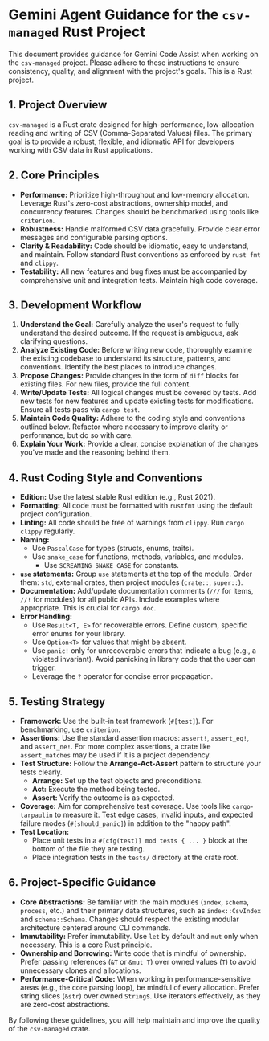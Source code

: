 # Gemini Agent Guidance for the `csv-managed` Rust Project

This document provides guidance for Gemini Code Assist when working on the `csv-managed` project. Please adhere to these instructions to ensure consistency, quality, and alignment with the project's goals. This is a Rust project.

## 1. Project Overview

`csv-managed` is a Rust crate designed for high-performance, low-allocation reading and writing of CSV (Comma-Separated Values) files. The primary goal is to provide a robust, flexible, and idiomatic API for developers working with CSV data in Rust applications.

## 2. Core Principles

- **Performance:** Prioritize high-throughput and low-memory allocation. Leverage Rust's zero-cost abstractions, ownership model, and concurrency features. Changes should be benchmarked using tools like `criterion`.
- **Robustness:** Handle malformed CSV data gracefully. Provide clear error messages and configurable parsing options.
- **Clarity & Readability:** Code should be idiomatic, easy to understand, and maintain. Follow standard Rust conventions as enforced by `rust fmt` and `clippy`.
- **Testability:** All new features and bug fixes must be accompanied by comprehensive unit and integration tests. Maintain high code coverage.

## 3. Development Workflow

1. **Understand the Goal:** Carefully analyze the user's request to fully understand the desired outcome. If the request is ambiguous, ask clarifying questions.
2. **Analyze Existing Code:** Before writing new code, thoroughly examine the existing codebase to understand its structure, patterns, and conventions. Identify the best places to introduce changes.
3. **Propose Changes:** Provide changes in the form of `diff` blocks for existing files. For new files, provide the full content.
4. **Write/Update Tests:** All logical changes must be covered by tests. Add new tests for new features and update existing tests for modifications. Ensure all tests pass via `cargo test`.
5. **Maintain Code Quality:** Adhere to the coding style and conventions outlined below. Refactor where necessary to improve clarity or performance, but do so with care.
6. **Explain Your Work:** Provide a clear, concise explanation of the changes you've made and the reasoning behind them.

## 4. Rust Coding Style and Conventions

- **Edition:** Use the latest stable Rust edition (e.g., Rust 2021).
- **Formatting:** All code must be formatted with `rustfmt` using the default project configuration.
- **Linting:** All code should be free of warnings from `clippy`. Run `cargo clippy` regularly.
- **Naming:**
  - Use `PascalCase` for types (structs, enums, traits).
  - Use `snake_case` for functions, methods, variables, and modules.
    - Use `SCREAMING_SNAKE_CASE` for constants.
- **`use` statements:** Group `use` statements at the top of the module. Order them: `std`, external crates, then project modules (`crate::`, `super::`).
- **Documentation:** Add/update documentation comments (`///` for items, `//!` for modules) for all public APIs. Include examples where appropriate. This is crucial for `cargo doc`.
- **Error Handling:**
  - Use `Result<T, E>` for recoverable errors. Define custom, specific error enums for your library.
  - Use `Option<T>` for values that might be absent.
  - Use `panic!` only for unrecoverable errors that indicate a bug (e.g., a violated invariant). Avoid panicking in library code that the user can trigger.
  - Leverage the `?` operator for concise error propagation.

## 5. Testing Strategy

- **Framework:** Use the built-in test framework (`#[test]`). For benchmarking, use `criterion`.
- **Assertions:** Use the standard assertion macros: `assert!`, `assert_eq!`, and `assert_ne!`. For more complex assertions, a crate like `assert_matches` may be used if it is a project dependency.
- **Test Structure:** Follow the **Arrange-Act-Assert** pattern to structure your tests clearly.
  - **Arrange:** Set up the test objects and preconditions.
  - **Act:** Execute the method being tested.
  - **Assert:** Verify the outcome is as expected.
- **Coverage:** Aim for comprehensive test coverage. Use tools like `cargo-tarpaulin` to measure it. Test edge cases, invalid inputs, and expected failure modes (`#[should_panic]`) in addition to the "happy path".
- **Test Location:**
  - Place unit tests in a `#[cfg(test)] mod tests { ... }` block at the bottom of the file they are testing.
  - Place integration tests in the `tests/` directory at the crate root.

## 6. Project-Specific Guidance

- **Core Abstractions:** Be familiar with the main modules (`index`, `schema`, `process`, etc.) and their primary data structures, such as `index::CsvIndex` and `schema::Schema`. Changes should respect the existing modular architecture centered around CLI commands.
- **Immutability:** Prefer immutability. Use `let` by default and `mut` only when necessary. This is a core Rust principle.
- **Ownership and Borrowing:** Write code that is mindful of ownership. Prefer passing references (`&T` or `&mut T`) over owned values (`T`) to avoid unnecessary clones and allocations.
- **Performance-Critical Code:** When working in performance-sensitive areas (e.g., the core parsing loop), be mindful of every allocation. Prefer string slices (`&str`) over owned `String`s. Use iterators effectively, as they are zero-cost abstractions.

By following these guidelines, you will help maintain and improve the quality of the `csv-managed` crate.
